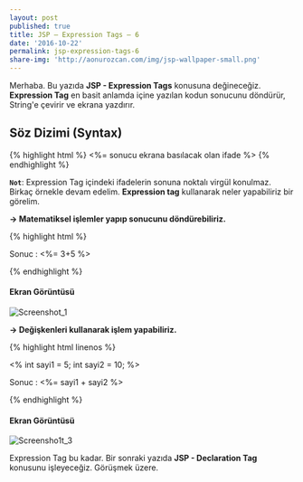 ```yaml
---
layout: post
published: true
title: JSP – Expression Tags – 6
date: '2016-10-22'
permalink: jsp-expression-tags-6
share-img: 'http://aonurozcan.com/img/jsp-wallpaper-small.png'
---
```

Merhaba. Bu yazıda **JSP - Expression Tags** konusuna değineceğiz. **Expression Tag** en basit anlamda içine yazılan kodun sonucunu döndürür, String'e çevirir ve ekrana yazdırır. 

## Söz Dizimi (Syntax)

{% highlight html %}
	<%= sonucu ekrana basılacak olan ifade %>
{% endhighlight %}

**``Not``**: Expression Tag içindeki ifadelerin sonuna noktalı virgül konulmaz. Birkaç örnekle devam edelim. **Expression tag** kullanarak neler yapabiliriz bir görelim. 

**-> Matematiksel işlemler yapıp sonucunu döndürebiliriz.**

{% highlight html %}
	<html>
   <head>
      <title>Matematiksel İşlem</title>
   </head>
   <body>
      <p> Sonuc : <%= 3+5 %> </p>
   </body>
</html>
{% endhighlight %}

#### Ekran Görüntüsü

![Screenshot_1](http://kod5.org/wp-content/uploads/Screenshot_110.png)         

**-> Değişkenleri kullanarak işlem yapabiliriz.**

{% highlight html linenos %}
<html>
   <head>
      <title>Matematiksel İşlem</title>
   </head>
   <body>
      <%
         int sayi1 = 5;
   	 int sayi2 = 10;
      %>
      <p> Sonuc : <%= sayi1 + sayi2 %> </p>
   </body>
</html>
{% endhighlight %}

#### Ekran Görüntüsü
![Screensho1t_3](http://kod5.org/wp-content/uploads/Screensho1t_3.png)         

Expression Tag bu kadar. Bir sonraki yazıda **JSP - Declaration Tag** konusunu işleyeceğiz. Görüşmek üzere.